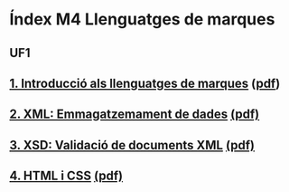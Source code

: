 # Índex M4 Llenguatges de marques

## UF1

## [1. Introducció als llenguatges de marques](1-intro-lleng-marques.md) ([pdf](assets/pdf/1-intro-lleng-marques.pdf))
## [2. XML: Emmagatzemament de dades](2-xml.md) [(pdf)](assets/pdf/2-xml.pdf)
## [3. XSD: Validació de documents XML](3-xsd.md) [(pdf)](assets/pdf/3-xsd.pdf)
## [4. HTML i CSS](4-html-css.md) [(pdf)](assets/pdf/4-html-css.pdf)





